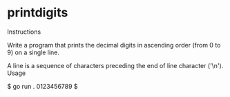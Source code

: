# printdigits

Instructions

Write a program that prints the decimal digits in ascending order (from 0 to 9) on a single line.

A line is a sequence of characters preceding the end of line character ('\n').
Usage

$ go run .
0123456789
$
